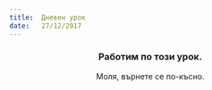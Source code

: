 ```yaml
---
title:  Дневен урок
date:   27/12/2017
---
```


### <center>Работим по този урок.</center>
<center>Моля, върнете се по-късно.</center>